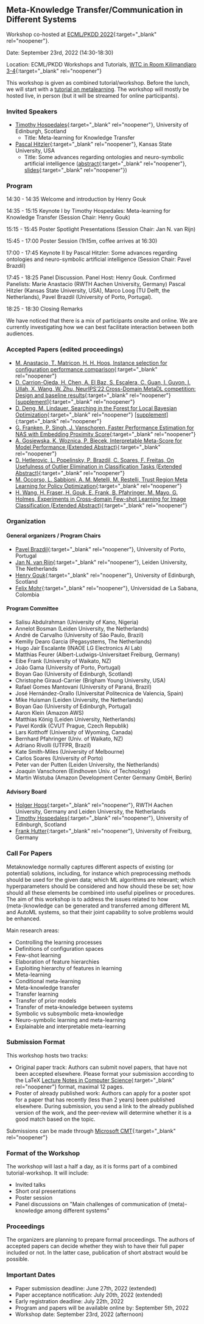 ## Meta-Knowledge Transfer/Communication in Different Systems
Workshop co-hosted at [ECML/PKDD 2022](https://2022.ecmlpkdd.org/){:target="_blank" rel="noopener"}. 

Date: September 23rd, 2022 (14:30-18:30)

Location: ECML/PKDD Workshops and Tutorials, [WTC in Room Kilimandjaro 3-4](https://2022.ecmlpkdd.org/index.php/2861-2/){:target="_blank" rel="noopener"}

This workshop is given as combined tutorial/workshop. Before the lunch, we will start with a [tutorial on metalearning](/metalearning/2022ECMLPKDDtutorial). The workshop will mostly be hosted live, in person (but it will be streamed for online participants). 

### Invited Speakers
* [Timothy Hospedales](https://homepages.inf.ed.ac.uk/thospeda/){:target="_blank" rel="noopener"}, University of Edinburgh, Scotland
  * Title: Meta-learning for Knowledge Transfer
* [Pascal Hitzler](https://people.cs.ksu.edu/~hitzler/){:target="_blank" rel="noopener"}, Kansas State University, USA
  * Title: Some advances regarding ontologies and neuro-symbolic artificial intelligence ([abstract](/metalearning/content/2022ECMLPKDD_proceedings/Hitzler22a.pdf){:target="_blank" rel="noopener"}, [slides](/metalearning/content/2022ECMLPKDD_slides/Hitzler.pdf){:target="_blank" rel="noopener"})

### Program

14:30 - 14:35 Welcome and introduction by Henry Gouk

14:35 - 15:15 Keynote I by Timothy Hospedales: Meta-learning for Knowledge Transfer (Session Chair: Henry Gouk)

15:15 - 15:45 Poster Spotlight Presentations (Session Chair: Jan N. van Rijn)

15:45 - 17:00 Poster Session (1h15m, coffee arrives at 16:30)

17:00 - 17:45 Keynote II by Pascal Hitzler: Some advances regarding ontologies and neuro-symbolic artificial intelligence (Session Chair: Pavel Brazdil)

17:45 - 18:25 Panel Discussion. Panel Host: Henry Gouk. Confirmed Panelists: Marie Anastacio (RWTH Aachen University, Germany) Pascal Hitzler (Kansas State University, USA), Marco Loog (TU Delft, the Netherlands), Pavel Brazdil (University of Porto, Portugal).

18:25 - 18:30 Closing Remarks

We have noticed that there is a mix of participants onsite and online. We are currently investigating how we can best facilitate interaction between both audiences.

### Accepted Papers (edited proceedings)

* [M. Anastacio, T. Matricon, H. H. Hoos, Instance selection for configuration performance comparison](/metalearning/content/2022ECMLPKDD_proceedings/Anastacio22a.pdf){:target="_blank" rel="noopener"}
* [D. Carrion-Ojeda, H. Chen, A. El Baz, S. Escalera, C. Guan, I. Guyon, I. Ullah, X. Wang, W. Zhu, NeurIPS’22 Cross-Domain MetaDL competition: Design and baseline results](/metalearning/content/2022ECMLPKDD_proceedings/Carrion-Ojeda22a.pdf){:target="_blank" rel="noopener"} [[supplement]](/metalearning/content/2022ECMLPKDD_proceedings/Carrion-Ojeda22a-supp.pdf){:target="_blank" rel="noopener"}
* [D. Deng, M. Lindauer, Searching in the Forest for Local Bayesian Optimization](/metalearning/content/2022ECMLPKDD_proceedings/Deng22a.pdf){:target="_blank" rel="noopener"} [[supplement]](/metalearning/content/2022ECMLPKDD_proceedings/Deng22a-supp.pdf){:target="_blank" rel="noopener"}
* [G. Franken, P. Singh, J. Vanschoren, Faster Performance Estimation for NAS with Embedding Proximity Score](/metalearning/content/2022ECMLPKDD_proceedings/Franken22a.pdf){:target="_blank" rel="noopener"}
* [A. Gosiewska, K. Woznica, P. Biecek, Interpretable Meta-Score for Model Performance (Extended Abstract)](/metalearning/content/2022ECMLPKDD_proceedings/Gosiewska22a.pdf){:target="_blank" rel="noopener"}
* [D. Hetlerovic, L. Popelinsky, P. Brazdil, C. Soares, F. Freitas, On Usefulness of Outlier Elimination in Classification Tasks (Extended Abstract)](/metalearning/content/2022ECMLPKDD_proceedings/Hetlerovic22a.pdf){:target="_blank" rel="noopener"}
* [M. Occorso, L. Sabbioni, A. M. Metelli, M. Restelli, Trust Region Meta Learning for Policy Optimization](/metalearning/content/2022ECMLPKDD_proceedings/Occorso22a.pdf){:target="_blank" rel="noopener"}
* [H. Wang, H. Fraser, H. Gouk, E. Frank, B. Pfahringer, M. Mayo, G. Holmes, Experiments in Cross-domain Few-shot Learning for Image Classification (Extended Abstract)](/metalearning/content/2022ECMLPKDD_proceedings/Wang22a.pdf){:target="_blank" rel="noopener"}


### Organization

#### General organizers / Program Chairs
* [Pavel Brazdil](http://www.liaad.up.pt/area/pbrazdil/pavel-brazdil){:target="_blank" rel="noopener"}, University of Porto, Portugal
* [Jan N. van Rijn](https://www.universiteitleiden.nl/en/staffmembers/jan-van-rijn){:target="_blank" rel="noopener"}, Leiden University, The Netherlands
* [Henry Gouk](https://www.henrygouk.com/){:target="_blank" rel="noopener"}, University of Edinburgh, Scotland 
* [Felix Mohr](https://www.linkedin.com/in/felix-mohr-83464a220/){:target="_blank" rel="noopener"}, Universidad de La Sabana, Colombia

#### Program Committee

* Salisu Abdulrahman (University of Kano, Nigeria)
* Annelot Bosman (Leiden University, the Netherlands)
* André de Carvalho (University of São Paulo, Brazil)
* Kemilly Dearo Garcia (Pegasystems, The Netherlands)
* Hugo Jair Escalante (INAOE LG Electronics AI Lab)
* Matthias Feurer (Albert-Ludwigs-Universitaet Freiburg, Germany)
* Eibe Frank (University of Waikato, NZ)
* João Gama (University of Porto, Portugal)
* Boyan Gao (University of Edinburgh, Scotland)
* Christophe Giraud-Carrier (Brigham Young University, USA)
* Rafael Gomes Mantovani (University of Paraná, Brazil)
* José Hernández-Orallo (Universitat Politecnica de Valencia, Spain)
* Mike Huisman (Leiden University, the Netherlands)
* Boyan Gao (University of Edinburgh, Portugal)
* Aaron Klein (Amazon AWS)
* Matthias König (Leiden University, Netherlands)
* Pavel Kordik (CVUT Prague, Czech Republik)
* Lars Kotthoff (University of Wyoming, Canada)
* Bernhard Pfahringer (Univ. of Waikato, NZ)
* Adriano Rivolli (UTFPR, Brazil)
* Kate Smith-Miles (University of Melbourne)
* Carlos Soares (University of Porto)
* Peter van der Putten (Leiden University, the Netherlands)
* Joaquin Vanschoren (Eindhoven Univ. of Technology)
* Martin Wistuba (Amazon Development Center Germany GmbH, Berlin)


#### Advisory Board
* [Holger Hoos](https://hoos.ca/){:target="_blank" rel="noopener"}, RWTH Aachen University, Germany and Leiden University, the Netherlands
* [Timothy Hospedales](https://homepages.inf.ed.ac.uk/thospeda/){:target="_blank" rel="noopener"}, University of Edinburgh, Scotland
* [Frank Hutter](https://ml.informatik.uni-freiburg.de/profile/hutter/){:target="_blank" rel="noopener"}, University of Freiburg, Germany

### Call For Papers
Metaknowledge normally captures different aspects of existing (or potential) solutions, including, for instance which preprocessing methods should be used for the given data; which ML algorithms are relevant; which hyperparameters should be considered and how should these be set; how should all these elements be combined into useful pipelines or procedures. The aim of this workshop is to address the issues related to how (meta-)knowledge can be generated and transferred among different ML and AutoML systems, so that their joint capability to solve problems would be enhanced.

Main research areas:

* Controlling the learning processes
* Definitions of configuration spaces
* Few-shot learning
* Elaboration of feature hierarchies
* Exploiting hierarchy of features in learning
* Meta-learning
* Conditional meta-learning
* Meta-knowledge transfer
* Transfer learning
* Transfer of prior models
* Transfer of meta-knowledge between systems
* Symbolic vs subsymbolic meta-knowledge
* Neuro-symbolic learning and meta-learning
* Explainable and interpretable meta-learning

### Submission Format

This workshop hosts two tracks:

* Original paper track: Authors can submit novel papers, that have not been accepted elsewhere. Please format your submission according to the LaTeX [Lecture Notes in Computer Science](https://www.springer.com/gp/computer-science/lncs){:target="_blank" rel="noopener"} format, maximal 12 pages.
* Poster of already published work: Authors can apply for a poster spot for a paper that has recently (less than 2 years) been published elsewhere. During submission, you send a link to the already published version of the work, and the peer-review will determine whether it is a good match based on the topic. 

Submissions can be made through [Microsoft CMT](https://cmt3.research.microsoft.com/METALEARNING2022/){:target="_blank" rel="noopener"}

### Format of the Workshop

The workshop will last a half a day, as it is forms part of a combined tutorial-workshop. It will include: 

* Invited talks
* Short oral presentations
* Poster session 
* Panel discussions on "Main challenges of communication of (meta)-knowledge among different systems"

### Proceedings

The organizers are planning to prepare formal proceedings. The authors of accepted papers can decide whether they wish to have their full paper included or not. In the latter case, publication of short abstract would be possible.

### Important Dates

* Paper submission deadline: June 27th, 2022 (extended)
* Paper acceptance notification: July 20th, 2022 (extended)
* Early registration deadline: July 22th, 2022
* Program and papers will be available online by: September 5th, 2022
* Workshop date: September 23rd, 2022 (afternoon)

